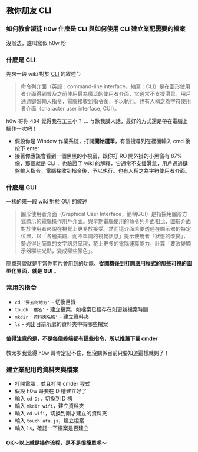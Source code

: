 ## 教你朋友 CLI

### 如何教會叛徒 h0w 什麼是 CLI 與如何使用 CLI 建立業配需要的檔案
沒辦法，誰叫窩似 h0w 粉

### **什麼是 CLI**
先來一段 wiki 對於 [CLI](https://zh.wikipedia.org/wiki/%E5%91%BD%E4%BB%A4%E8%A1%8C%E7%95%8C%E9%9D%A2) 的敘述ㄅ
> 命令列介面（英語：command-line interface，縮寫：CLI）是在圖形使用者介面得到普及之前使用最為廣泛的使用者介面，它通常不支援滑鼠，用戶通過鍵盤輸入指令，電腦接收到指令後，予以執行。也有人稱之為字符使用者介面（character user interface, CUI）。

h0w 哥你 484 覺得我在工三小？ ... ㄅ歉我講人話，最好的方式還是帶在電腦上操作一次吧！
* 假設你是 Window 作業系統，打開**開始選單**，有個搜尋列在裡面輸入 cmd 後按下 enter
* 接著你應該會看到一個黑黑的小視窗，跟你打 RO 開外掛的小黑窗有 87% 像，那個就是 CLI ，也驗證了 wiki 的解釋，它通常不支援滑鼠，用戶通過鍵盤輸入指令，電腦接收到指令後，予以執行。也有人稱之為字符使用者介面。

### **什麼是 GUI**
一樣的來一段 wiki 對於 [GUI](https://zh.wikipedia.org/wiki/%E5%9B%BE%E5%BD%A2%E7%94%A8%E6%88%B7%E7%95%8C%E9%9D%A2) 的敘述
> 圖形使用者介面（Graphical User Interface，簡稱GUI）是指採用圖形方式顯示的電腦操作用戶介面。與早期電腦使用的命令列介面相比，圖形介面對於使用者來說在視覺上更易於接受。然而這介面若要透過在顯示器的特定位置，以「各種美觀、而不單調的視覺訊息」提示使用者「狀態的改變」，勢必得比簡單的文字訊息呈現，花上更多的電腦運算能力，計算「要改變顯示器哪些光點，變成哪些顏色」。

簡單來說就是平常你剪片會用到的功能、**從開機後到打開應用程式的那些可視的圖型化界面，就是 GUI** 。

### **常用的指令**
* `cd '要去的地方'` - 切換目錄
* `touch '檔名'` - 建立檔案，如檔案已經存在則更新檔案時間
* `mkdir '資料夾名稱'` - 建立資料夾
* `ls` - 列出目前所處的資料夾中有哪些檔案

#### 值得注意的是，不是每個終端都有這些指令，所以推薦下載 cmder
教太多我覺得 h0w 哥肯定記不住，但沒關係目前只要知道這樣就夠了！

### **建立業配用的資料夾與檔案**
* 打開電腦，並且打開 cmder 程式
* 假設 h0w 哥要在 D 槽建立好了
* 輸入 `cd D:`，切換到 D 槽
* 輸入 `mkdir wifi`，建立資料夾
* 輸入 `cd wifi`，切換到剛才建立的資料夾
* 輸入 `touch afu.js`，建立檔案
* 輸入 `ls`，確認一下檔案是否建立
#### OK～以上就是操作流程，是不是很簡單呢～




